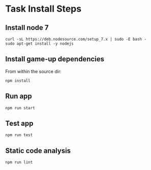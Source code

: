 # Task Install Steps

## Install node 7
    curl -sL https://deb.nodesource.com/setup_7.x | sudo -E bash -
    sudo apt-get install -y nodejs
  
  
## Install game-up dependencies
From within the source dir:

    npm install   
    
## Run app
    npm run start
    
## Test app
    npm run test
    
    
## Static code analysis
    npm run lint
